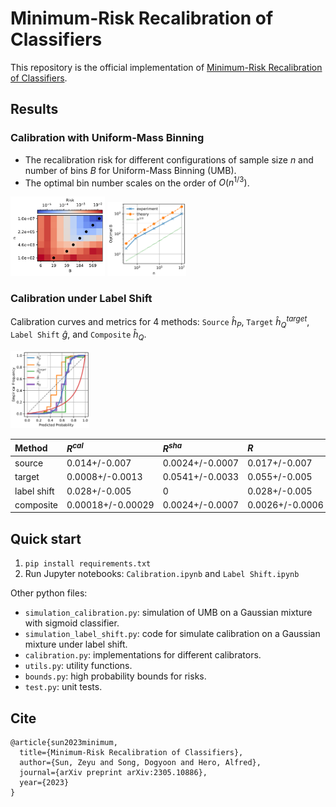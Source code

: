 # Minimum-Risk Recalibration of Classifiers
This repository is the official implementation of [Minimum-Risk Recalibration of Classifiers](https://arxiv.org/abs/2305.10886).

## Results

### Calibration with Uniform-Mass Binning
* The recalibration risk for different configurations of sample size $n$ and number of bins $B$ for Uniform-Mass Binning (UMB).
* The optimal bin number scales on the order of $O(n^{1/3})$.

<img src="assets/opt_B_risk_surface.png" alt="Risk surface" width="30%"/>
<img src="assets/opt_B_log.png" alt="Optimal number of bins" width="25%"/>

### Calibration under Label Shift

Calibration curves and metrics for 4 methods: `Source` $\hat{h}_P$, `Target` $\hat{h}^{target}_Q$, `Label Shift` $\hat{g}$, and `Composite` $\hat{h}_Q$.

<img src="assets/sim_rd.png" alt="Calibration curves" width="25%"/>

| Method      | $R^{cal}$         | $R^{sha}$       | $R$             | MSE             |
|:------------|:------------------|:----------------|:----------------|:----------------|
| source      | 0.014+/-0.007     | 0.0024+/-0.0007 | 0.017+/-0.007   | 0.018+/-0.007   |
| target      | 0.0008+/-0.0013   | 0.0541+/-0.0033 | 0.055+/-0.005   | 0.056+/-0.005   |
| label shift | 0.028+/-0.005     | 0               | 0.028+/-0.005   | 0.029+/-0.005   |
| composite   | 0.00018+/-0.00029 | 0.0024+/-0.0007 | 0.0026+/-0.0006 | 0.0039+/-0.0006 |

## Quick start
1. `pip install requirements.txt`
2. Run Jupyter notebooks: `Calibration.ipynb` and `Label Shift.ipynb`

Other python files:
* `simulation_calibration.py`: simulation of UMB on a Gaussian mixture with sigmoid classifier.
* `simulation_label_shift.py`: code for simulate calibration on a Gaussian mixture under label shift.
* `calibration.py`: implementations for different calibrators.
* `utils.py`: utility functions.
* `bounds.py`: high probability bounds for risks.
* `test.py`: unit tests.

## Cite
```plain
@article{sun2023minimum,
  title={Minimum-Risk Recalibration of Classifiers},
  author={Sun, Zeyu and Song, Dogyoon and Hero, Alfred},
  journal={arXiv preprint arXiv:2305.10886},
  year={2023}
}
```